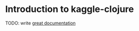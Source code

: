 # Introduction to kaggle-clojure

TODO: write [great documentation](http://jacobian.org/writing/what-to-write/)
